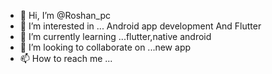 - 👋 Hi, I’m @Roshan_pc
- 👀 I’m interested in ... Android app development And Flutter 
- 🌱 I’m currently learning ...flutter,native android
- 💞️ I’m looking to collaborate on ...new app
- 📫 How to reach me ...

<!---
Roshan1-pc2/Roshan1-pc2 is a ✨ special ✨ repository because its `README.md` (this file) appears on your GitHub profile.
You can click the Preview link to take a look at your changes.
--->

